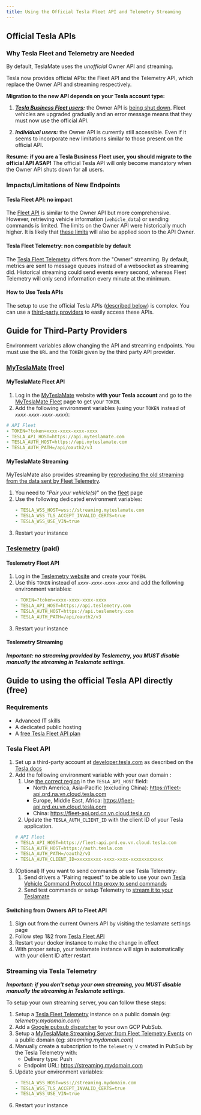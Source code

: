 ```yaml
---
title: Using the Official Tesla Fleet API and Telemetry Streaming
---
```


## Official Tesla APIs

### Why Tesla Fleet and Telemetry are Needed

By default, TeslaMate uses the _unofficial_ Owner API and streaming.

Tesla now provides official APIs: the Fleet API and the Telemetry API, which replace the Owner API and streaming respectively.

**Migration to the new API depends on your Tesla account type:**

1. **_[Tesla Business Fleet users](https://www.tesla.com/fleet):_** the Owner API is [being shut down](https://developer.tesla.com/docs/fleet-api#2024-03-26-shutting-down-legacy-vehicle-api-endpoints). Fleet vehicles are upgraded gradually and an error message means that they must now use the official API.

1. **_Individual users:_** the Owner API is currently still accessible. Even if it seems to incorporate new limitations similar to those present on the official API.

**Resume: if you are a Tesla Business Fleet user, you should migrate to the official API ASAP!** The official Tesla API will only become mandatory when the Owner API shuts down for all users.

### Impacts/Limitations of New Endpoints

#### Tesla Fleet API: no impact

The [Fleet API](https://developer.tesla.com/docs/fleet-api) is similar to the Owner API but more comprehensive. However, retrieving vehicle information (`vehicle_data`) or sending commands is limited. The limits on the Owner API were historically much higher. It is likely that [these limits](https://developer.tesla.com/docs/fleet-api#membership-levels) will also be applied soon to the API Owner.

#### Tesla Fleet Telemetry: non compatible by default

The [Tesla Fleet Telemetry](https://github.com/teslamotors/fleet-telemetry) differs from the "Owner" streaming. By default, metrics are sent to message queues instead of a websocket as streaming did. Historical streaming could send events every second, whereas Fleet Telemetry will only send information every minute at the minimum.

#### How to Use Tesla APIs

The setup to use the official Tesla APIs ([described below](#tesla-fleet-api)) is complex.
You can use a [third-party providers](#guide-for-third-party-providers) to easily access these APIs.

## Guide for Third-Party Providers

Environment variables allow changing the API and streaming endpoints.
You must use the `URL` and the `TOKEN` given by the third party API provider.

### [MyTeslaMate](https://www.myteslamate.com) (free)

#### MyTeslaMate Fleet API

1. Log in the [MyTeslaMate](https://app.myteslamate.com) website **with your Tesla account** and go to the [MyTeslaMate Fleet](https://app.myteslamate.com/fleet) page to get your `TOKEN`.
1. Add the following environment variables (using your `TOKEN` instead of _`xxxx-xxxx-xxxx-xxxx`_):

```yml
# API Fleet
- TOKEN=?token=xxxx-xxxx-xxxx-xxxx
- TESLA_API_HOST=https://api.myteslamate.com
- TESLA_AUTH_HOST=https://api.myteslamate.com
- TESLA_AUTH_PATH=/api/oauth2/v3
```

#### MyTeslaMate Streaming

MyTeslaMate also provides streaming by [reproducing the old streaming from the data sent by Fleet Telemetry](https://github.com/MyTeslaMate/websocket).

1. You need to "_Pair your vehicle(s)_" on the [fleet](https://app.myteslamate.com/fleet) page
1. Use the following dedicated environment variables:
   ```yml
   - TESLA_WSS_HOST=wss://streaming.myteslamate.com
   - TESLA_WSS_TLS_ACCEPT_INVALID_CERTS=true
   - TESLA_WSS_USE_VIN=true
   ```
1. Restart your instance

### [Teslemetry](https://teslemetry.com/pricing) (paid)

#### Teslemetry Fleet API

1. Log in the [Teslemetry website](https://teslemetry.com) and create your `TOKEN`.
1. Use this `TOKEN` instead of _`xxxx-xxxx-xxxx-xxxx`_ and add the following environment variables:
   ```yml
   - TOKEN=?token=xxxx-xxxx-xxxx-xxxx
   - TESLA_API_HOST=https://api.teslemetry.com
   - TESLA_AUTH_HOST=https://api.teslemetry.com
   - TESLA_AUTH_PATH=/api/oauth2/v3
   ```
1. Restart your instance

#### Teslemetry Streaming

**_Important: no streaming provided by Teslemetry, you MUST disable manually the streaming in Teslamate settings._**

## Guide to using the official Tesla API directly (free)

### Requirements

- Advanced IT skills
- A dedicated public hosting
- A [free Tesla Fleet API plan](https://developer.tesla.com/docs/fleet-api#membership-levels)

### Tesla Fleet API

1. Set up a third-party account at [developer.tesla.com](https://developer.tesla.com) as described on the [Tesla docs](https://developer.tesla.com/docs/fleet-api#setup)
1. Add the following environment variable with your own domain :
      1. Use [the correct region](https://developer.tesla.com/docs/fleet-api#endpoints-and-regional-requirements) in the `TESLA_API_HOST` field:
         - North America, Asia-Pacific (excluding China): https://fleet-api.prd.na.vn.cloud.tesla.com
         - Europe, Middle East, Africa: https://fleet-api.prd.eu.vn.cloud.tesla.com
         - China: https://fleet-api.prd.cn.vn.cloud.tesla.cn 
      1. Update the `TESLA_AUTH_CLIENT_ID` with the client ID of your Tesla application.
   ```yml
   # API Fleet
   - TESLA_API_HOST=https://fleet-api.prd.eu.vn.cloud.tesla.com
   - TESLA_AUTH_HOST=https://auth.tesla.com
   - TESLA_AUTH_PATH=/oauth2/v3
   - TESLA_AUTH_CLIENT_ID=xxxxxxxxx-xxxx-xxxx-xxxxxxxxxxxx
   ```
1. (Optional) If you want to send commands or use Tesla Telemetry:
   1. Send drivers a "Pairing request" to be able to use your own [Tesla Vehicle Command Protocol http proxy to send commands](https://github.com/teslamotors/vehicle-command?tab=readme-ov-file#using-the-http-proxy)
   1. Send test commands or setup Telemetry to [stream it to your Teslamate](#streaming-via-tesla-telemetry)

#### Switching from Owners API to Fleet API 

1. Sign out from the current Owners API by visiting the teslamate settings page
2. Follow step 1&2 from [Tesla Fleet API](https://docs.teslamate.org/docs/guides/api#tesla-fleet-api)
3. Restart your docker instance to make the change in effect
4. With proper setup, your teslamate instance will sign in automatically with your client ID after restart

### Streaming via Tesla Telemetry

**_Important: if you don't setup your own streaming, you MUST disable manually the streaming in Teslamate settings._**

To setup your own streaming server, you can follow these steps:

1. Setup a [Tesla Fleet Telemetry](https://github.com/teslamotors/fleet-telemetry) instance on a public domain (eg: _telemetry.mydomain.com_)
1. Add a [Google pubsub dispatcher](https://github.com/teslamotors/fleet-telemetry?tab=readme-ov-file#backendsdispatchers) to your own GCP PubSub.
1. Setup a [MyTeslaMate Streaming Server from Fleet Telemetry Events](https://github.com/MyTeslaMate/websocket) on a public domain (eg: _streaming.mydomain.com_)
1. Manually create a subscription to the `telemetry_V` created in PubSub by the Tesla Telemetry with:
   - Delivery type: Push
   - Endpoint URL: https://streaming.mydomain.com
1. Update your environment variables:
   ```yml
   - TESLA_WSS_HOST=wss://streaming.mydomain.com
   - TESLA_WSS_TLS_ACCEPT_INVALID_CERTS=true
   - TESLA_WSS_USE_VIN=true
   ```
1. Restart your instance

